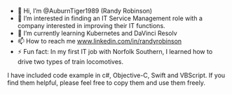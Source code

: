 - 👋 Hi, I’m @AuburnTiger1989 (Randy Robinson)
- 👀 I’m interested in finding an IT Service Management role with a company interested in improving their IT functions.
- 🌱 I’m currently learning Kubernetes and DaVinci Resolv
- 📫 How to reach me www.linkedin.com/in/randyrobinson
- ⚡ Fun fact: In my first IT job with Norfolk Southern, I learned how to drive two types of train locomotives.

<!---
AuburnTiger1989/AuburnTiger1989 is a ✨ special ✨ repository because its `README.md` (this file) appears on your GitHub profile.
You can click the Preview link to take a look at your changes.
--->

I have included code example in c#, Objective-C, Swift and VBScript. If you find them helpful, please feel free to copy them and use them freely.
